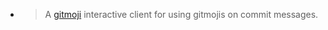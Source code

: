 - > A [gitmoji](https://github.com/carloscuesta/gitmoji) interactive client for using gitmojis on commit messages.